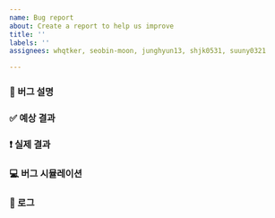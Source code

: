 ```yaml
---
name: Bug report
about: Create a report to help us improve
title: ''
labels: ''
assignees: whqtker, seobin-moon, junghyun13, shjk0531, suuny0321

---
```


### 🐞 버그 설명

### ✅ 예상 결과

### ❗ 실제 결과

### 💻 버그 시뮬레이션

### 📄 로그
